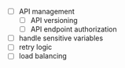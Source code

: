 - [ ] API management
    - [ ] API versioning
    - [ ] API endpoint authorization
 - [ ] handle sensitive variables
- [ ] retry logic
- [ ] load balancing
